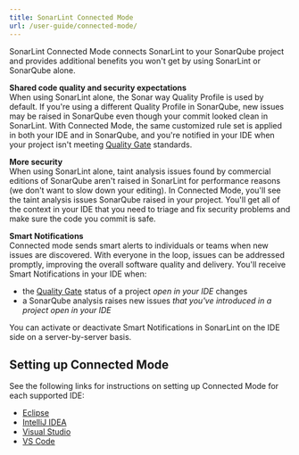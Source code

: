 ```yaml
---
title: SonarLint Connected Mode
url: /user-guide/connected-mode/
---
```

SonarLint Connected Mode connects SonarLint to your SonarQube project and provides additional benefits you won't get by using SonarLint or SonarQube alone.

**Shared code quality and security expectations**  
When using SonarLint alone, the Sonar way Quality Profile is used by default. If you're using a different Quality Profile in SonarQube, new issues may be raised in SonarQube even though your commit looked clean in SonarLint. With Connected Mode, the same customized rule set is applied in both your IDE and in SonarQube, and you're notified in your IDE when your project isn't meeting [Quality Gate](/user-guide/quality-gates/) standards.

**More security**  
When using SonarLint alone, taint analysis issues found by commercial editions of SonarQube aren't raised in SonarLint for performance reasons (we don't want to slow down your editing). In Connected Mode, you'll see the taint analysis issues SonarQube raised in your project. You'll get all of the context in your IDE that you need to triage and fix security problems and make sure the code you commit is safe.

**Smart Notifications**  
Connected mode sends smart alerts to individuals or teams when new issues are discovered. With everyone in the loop, issues can be addressed promptly, improving the overall software quality and delivery. You'll receive Smart Notifications in your IDE when:

* the [Quality Gate](/user-guide/quality-gates/) status of a project _open in your IDE_ changes
* a SonarQube analysis raises new issues _that you've introduced in a project open in your IDE_

You can activate or deactivate Smart Notifications in SonarLint on the IDE side on a server-by-server basis.

## Setting up Connected Mode
See the following links for instructions on setting up Connected Mode for each supported IDE:

* [Eclipse](https://github.com/SonarSource/sonarlint-eclipse/wiki/Connected-Mode)
* [IntelliJ IDEA](https://github.com/SonarSource/sonarlint-intellij/wiki/Bind-to-SonarQube-or-SonarCloud)
* [Visual Studio](https://github.com/SonarSource/sonarlint-visualstudio/wiki/Connected-Mode)
* [VS Code](https://marketplace.visualstudio.com/items?itemName=SonarSource.sonarlint-vscode#connected-mode)
